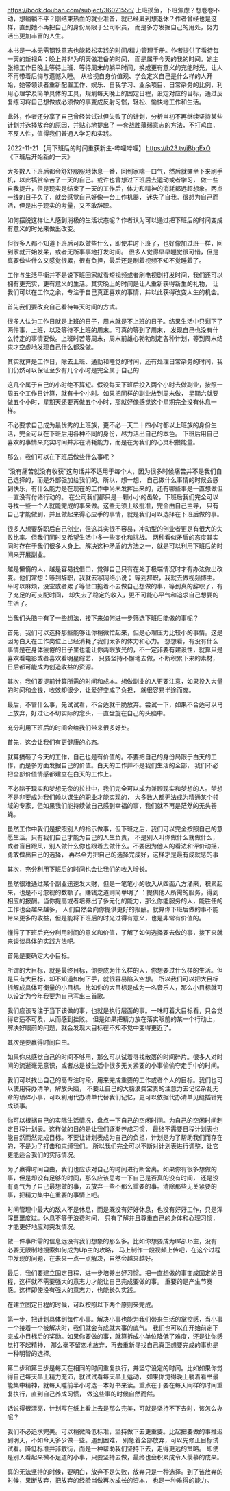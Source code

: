 
https://book.douban.com/subject/36021556/
上班摸鱼，下班焦虑？想卷卷不动，想躺躺不平？刚结束热血的就业准备，就已经累到想退休？作者曾经也是这样，直到她不再把自己的身份局限于公司职员，
而是多方发掘自己的用处，努力活出更加丰富的人生。

本书是一本无需钢铁意志也能轻松实践的时间/精力管理手册。作者提供了看待每一天的新视角：晚上并非为明天做准备的时间，
而是属于今天的我的时间。她主张把工作日晚上等待上班、等待周末的躺平时间，换成更有意义的充能时光，让人不再带着后悔与遗憾入睡。 从检视自身价值观、学会定义自己是什么样的人开始，她带领读者重新配置工作、娱乐、自我学习、业余项目、日常杂务的比例，利用心理学及简单具体的工具，规划每天晚上的固定日程，设定对应的目标，通过反复练习将自己想做或必须做的事变成反射习惯，轻松、愉快地工作和生活。

此外，作者还分享了自己曾经尝试过但失败了的计划，分析当初不再继续坚持某些计划并选择放弃的原因，并贴心地提出了
一套战胜薄弱意志的方法，不打鸡血，不反人性，值得我们普通人学习和实践。


2022-11-21
【用下班后的时间重获新生-哔哩哔哩】 https://b23.tv/jBbgExO  《下班后开始新的一天》

大多数人下班后都会舒舒服服地休息一番，回到家喘一口气，然后就瘫坐下来刷手机，以此犒赏辛苦了一天的自己。或许也曾想过下班后去运动或者学习，
做一些自我提升，但是现实是结束了一天的工作后，体力和精神的消耗都远超想象。两点一线的日子久了，就会感觉自己好像一台工作机器，
迷失了自我。很想为自己而活，但是出于现实的考量，又不敢辞职。

如何摆脱这样让人感到消极的生活状态呢？作者认为可以通过把下班后的时间变成有意义的时光来做出改变。

但很多人都不知道下班后可以做些什么，即使准时下班了，也好像加过班一样，回到家就开始发呆，或者无所事事地打发时间。
很多人觉得早早睡觉很可惜，但是真要做些什么又感觉很累，很有负担，最后还是刷着视频不知不觉睡着了。

工作与生活平衡并不是说下班回家就看短视频或者刷电视剧打发时间，我们还可以拥有更充实，更有意义的生活。其实晚上的时间是让人重新获得新生的礼物，
让我们可以在工作之余，专注于自己真正喜欢的事情，并以此获得改变人生的机会。

首先我们要改变自己看待每天时间的方式。

很多人认为工作日就是上班的日子，周末就是不上班的日子。结果生活中只剩下了两件事，上班，以及等待不上班的周末。可真的等到了周末，
发现自己也没有什么特定的事情要做。上班时苦等周末，周末前雄心勃勃制定各种计划，等到周末结束才空虚地发现自己什么都没做。

其实就算是工作日，除去上班、通勤和睡觉的时间，还有处理日常杂务的时间，我们仍然可以保证至少有几个小时是完全属于自己的

这几个属于自己的小时绝不算短。假设每天下班后投入两个小时去做副业，按照一周五个工作日计算，就有十个小时。如果把同样的副业放到周末做，
星期六就要做五个小时，星期天还要再做五个小时，那就好像感觉这个星期完全没有休息一样。


不必要求自己成为最优秀的上班族，更不必一天二十四小时都以上班族的身份生活，完全可以在下班后用各种不同的身份，尽力活出自己的本色。
下班后用自己喜欢的事情来充实时间并非在消耗能力，而是在为我们的心灵积攒能量。


那么，我们可以在下班后做些什么事呢？


“没有痛苦就没有收获”这句话并不适用于每个人，因为很多时候痛苦并不是我们自己选择的，而是外部强加给我们的。所以，想一想，
自己做什么事情的时候会感到快乐，有什么能力是在现在的工作中尚未发挥出来的，还有哪些事是一直想做但一直没有付诸行动的。
在公司我们都只是一颗小小的齿轮，下班后我们完全可以寻找一些一个人就能完成的事来做。这些无须上级批准，完全由自己主导，
只有自己才能做到，并且做起来得心应手的事情，就是我们可以选择在下班后做的事。

很多人想要辞职后自己创业，但这其实很不容易，冲动型的创业者更是有很大的失败比率。但我们同时又希望生活中多一些变化和挑战。
两种看似矛盾的态度其实同时存在于我们很多人身上。解决这种矛盾的方法之一，就是可以利用下班后的时间来开展副业。

越是懒惰的人，越是容易找借口，觉得自己只有在处于极端情况时才有办法做出改变。他们常想：等到辞职，我就去写网络小说；
等到辞职，我就去做视频博主。平时以麻烦，没空或者累了等借口拖着不去做自己想做的事，等到真的辞职了，有了充足的可支配时间，
却失去了稳定的收入，更不可能心平气和追求自己想要的生活了。

当我们头脑中有了一些想法，接下来如何进一步筛选下班后能做的事呢？

首先，我们可以选择那些能够让你稍微忙起来，但是心理压力比较小的事情。这是因为白天在工作岗位上已经消耗了我们太多的体力和心力。
想想看，有没有什么事情是在身体疲倦的日子里也能让你两眼放光的，不一定非要有建设性，就算只是喜欢看电影或者喜欢看明星综艺，
只要坚持不懈地去做，不断积累下来的素材，日后都可能成为创造收益的资源。

其次，我们要提前计算所需的时间和成本。想做副业的人更要注意，如果投入大量的时间和金钱，收效却很少，让爱好变成了负担，
就很容易半途而废。

最后，不管什么事，先试试看，不合适就干脆放弃。尝试一下，如果不合适可以马上放弃，好过让不切实际的念头，一直盘旋在自己的头脑中。


充分利用下班后的时间会给我们带来很多好处。

首先，这会让我们有更健康的心态。

就算搞砸了今天的工作，自己也是有价值的。不要把自己的身份局限于白天的工作，而是多方面发掘自己的价值。白天的工作并不是我们生活的全部，
我们不必把全部价值情感都建立在白天的工作上。

不必陷于现实和梦想无奈的拉扯中，我们完全可以成为兼顾现实和梦想的人。梦想不是非要成为我们赖以谋生的职业才能实现的，
大多数人都无法成为精通某个领域的专家，但如果我们能持续做自己感到幸福的事，我们就不再是茫然的无头苍蝇。


虽然工作中我们是按照别人的指示做事，但下班之后，我们可以完全按照自己的意愿生活。只有我们自己才能为自己的人生负责，
不是别人叫你做什么就做什么，或者盲目跟风，别人做什么你也跟着去做什么。不要因为他人的看法和评价动摇，勇敢做出自己的选择，
再尽全力把自己的选择完成好，这样才是最有成就感的事

其次，充分利用下班后的时间也会让我们的收入增长。

虽然很难通过某个副业迅速发大财，但是一笔笔小的收入从四面八方涌来，积累起来，也是不可忽视的数额了。赚钱之道则简单明了
：提供他人所需的服务，得到相应的报酬。当你提高或者培养出了多元化的能力，那么你能服务的人，能胜任的工作也会越来越多，
人们自然会向你提供更好的报酬。就算你下班后做的事不能带来更多的收益，但是能将下班后的时光过得有意义，也是非常有价值的。

懂得了下班后充分利用时间的意义和价值，了解了如何选择要去做的事，接下来就来谈谈具体的实践方法吧。

首先是要确定大小目标。

所谓的大目标，就是最终目标，你要成为什么样的人，你想要过什么样的生活。但是只有大目标，却不知道如何下手，就很容易陷入空想。
所以我们可以把大目标拆解成具体可衡量的小目标。比如你的大目标是成为一名音乐人，那么小目标就可以设定为今年我要为自己写出三首歌。

我们应该专注于当下该做的事，也就是执行层面的事。一味盯着大目标看，只会觉得它遥不可及，从而感到挫败。
但是如果把精力放在落实眼前的某一个行动上，解决好眼前的问题，就会发现大目标在不知不觉中变得更近了。


其次是要赢得时间自由。

如果你总感觉自己的时间不够用，那么可以试着寻找散落的时间碎片。很多人对时间的流逝毫无意识，或者总是被生活中很多无关紧要的小事偷偷夺走手中的时间。

我们可以找出自己的高专注时段，用来完成重要的工作或者个人的目标。我们也可以使用待办清单，解放头脑，
不要让自己的大脑浪费宝贵的注意力去记忆杂乱无章的琐碎小事，可以利用代办清单代替我们记忆，更可以依据代办清单见缝插针完成琐事。

你可以根据自己的实际生活情况，盘点一下自己的空闲时间。为自己的空闲时间制定日程计划表。这样做的目的是让我们逐渐养成习惯，
最终不需要日程计划表也能自然而然完成目标。不要让计划表成为自己的负担，计划是为了帮助我们而存在的，不是为了打击和束缚我们。
所以我们完全可以不断对计划表进行调整，让它更能适合我们的实际情况。

为了赢得时间自由，我们也应该对自己的时间进行断舍离。如果你有很多想做的事，但是却没有足够的时间，那么应该思考一下自己是否真的没有时间，
还是没有勇气为了自己最想做的事，去放弃一些不那么重要的事。清除那些无关紧要的事，把精力集中在重要的事情上吧。

时间管理中最大的敌人不是休息，而是既没有好好休息，也没有好好工作，只是浑浑噩噩度过。休息不等于浪费时间，
只有了解并且尊重自己的身体和心理习惯，才能更好地应对突发情况。


做一件事所需的信息远没有我们想象的那么多。比如你想要成为B站Up主，没有必要无限制地搜索如何成为Up主的攻略，
马上制作一段视频上传吧，在这个过程中发现的问题，在未来一点一点解决，自然会越来越好。

最后，我们要建立固定日程，进一步培养出好习惯。把一直想做的事变成固定的日程，这样就不需要强大的意志力才能让自己完成要做的事。
重要的是产生节奏感。这样即使没有强大的意志力，也能长久实践。

在建立固定日程的时候，可以按照以下两个原则来完成。

第一步，把计划具体到每件小事。解决小事也能为我们带来生活的掌控感，当小事一个接着一个被解决时，我们就会有成就大事的底气。
我们也可以在开始前定下完成小目标后的奖励。如果你要做的事，就算拆成小单位降低了难度，还是让你感觉打不起精神，
那么毫不留恋地放弃，再去重新寻找自己真正想要完成的事也是一种明智的选择。

第二步和第三步是每天在相同的时间重复执行，并坚守设定的时间。比如如果你觉得自己每天早上精力充沛，就试试看每天早上运动，
如果你觉得晚上躺着看书最能集中精神，就每天睡前半小时选一本好书来读。重点在于要在每天同样的时间重复执行，直到自己养成习惯，
做这些事的时候自然而然。

话说得很漂亮，计划写在纸上看上去是那么完美，可就是坚持不下去时，该怎么办呢？


我们不必追求完美。可以稍微降低标准，坚持做下去更重要。比起把要做的事推迟到明天，不如今天多少做一些。遇到困难，
别急着全部放弃，可以先修正目标试试看。降低标准并非敷衍，而是一种帮助我们坚持下去，走得更远的策略。
即使是别人看起来微不足道的小事，只要坚持去做，最终也会积累成令人羡慕的成果。


真的无法坚持的时候，要明白，放弃不是失败，放弃只是一种选择。到了该放弃的时候，果断放弃，把放弃的经验当做再次成长的资本，
也是一种难得的能力。